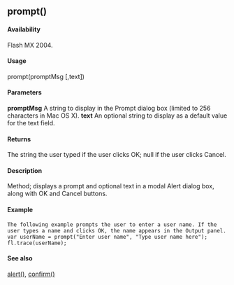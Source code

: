 ## prompt()

#### Availability

Flash MX 2004.

#### Usage

prompt(promptMsg \[,text\])

#### Parameters

**promptMsg** A string to display in the Prompt dialog box (limited to 256 characters in Mac OS X).
**text** An optional string to display as a default value for the text field.

#### Returns

The string the user typed if the user clicks OK; null if the user clicks Cancel.

#### Description

Method; displays a prompt and optional text in a modal Alert dialog box, along with OK and Cancel buttons.

#### Example

```
The following example prompts the user to enter a user name. If the user types a name and clicks OK, the name appears in the Output panel.
var userName = prompt("Enter user name", "Type user name here"); fl.trace(userName);

```
#### See also

[alert()](#_bookmark16), [confirm()](#_bookmark19)
